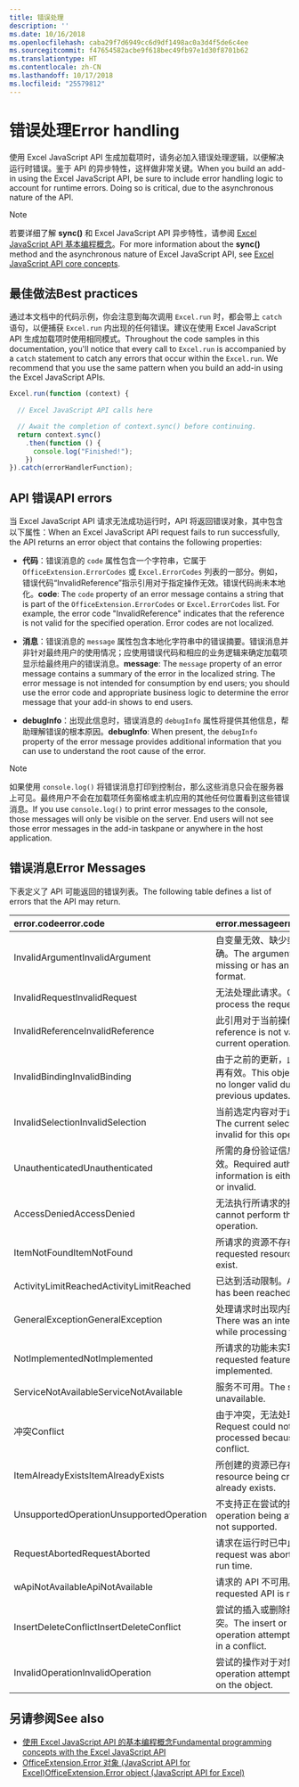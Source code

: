 ```yaml
---
title: 错误处理
description: ''
ms.date: 10/16/2018
ms.openlocfilehash: caba29f7d6949cc6d9df1498ac0a3d4f5de6c4ee
ms.sourcegitcommit: f47654582acbe9f618bec49fb97e1d30f8701b62
ms.translationtype: HT
ms.contentlocale: zh-CN
ms.lasthandoff: 10/17/2018
ms.locfileid: "25579812"
---
```

# <a name="error-handling"></a><span data-ttu-id="729d8-102">错误处理</span><span class="sxs-lookup"><span data-stu-id="729d8-102">Error handling</span></span>

<span data-ttu-id="729d8-p101">使用 Excel JavaScript API 生成加载项时，请务必加入错误处理逻辑，以便解决运行时错误。鉴于 API 的异步特性，这样做非常关键。</span><span class="sxs-lookup"><span data-stu-id="729d8-p101">When you build an add-in using the Excel JavaScript API, be sure to include error handling logic to account for runtime errors. Doing so is critical, due to the asynchronous nature of the API.</span></span>

> [!NOTE]
> <span data-ttu-id="729d8-105">若要详细了解 **sync()** 和 Excel JavaScript API 异步特性，请参阅 [Excel JavaScript API 基本编程概念](excel-add-ins-core-concepts.md)。</span><span class="sxs-lookup"><span data-stu-id="729d8-105">For more information about the **sync()** method and the asynchronous nature of Excel JavaScript API, see [Excel JavaScript API core concepts](excel-add-ins-core-concepts.md).</span></span>

## <a name="best-practices"></a><span data-ttu-id="729d8-106">最佳做法</span><span class="sxs-lookup"><span data-stu-id="729d8-106">Best practices</span></span>

<span data-ttu-id="729d8-p102">通过本文档中的代码示例，你会注意到每次调用 `Excel.run` 时，都会带上 `catch` 语句，以便捕获 `Excel.run` 内出现的任何错误。建议在使用 Excel JavaScript API 生成加载项时使用相同模式。</span><span class="sxs-lookup"><span data-stu-id="729d8-p102">Throughout the code samples in this documentation, you'll notice that every call to `Excel.run` is accompanied by a `catch` statement to catch any errors that occur within the `Excel.run`. We recommend that you use the same pattern when you build an add-in using the Excel JavaScript APIs.</span></span>

```js
Excel.run(function (context) { 
  
  // Excel JavaScript API calls here

  // Await the completion of context.sync() before continuing.
  return context.sync()
    .then(function () {
      console.log("Finished!");
    })
}).catch(errorHandlerFunction);     
```

## <a name="api-errors"></a><span data-ttu-id="729d8-109">API 错误</span><span class="sxs-lookup"><span data-stu-id="729d8-109">API errors</span></span> 

<span data-ttu-id="729d8-110">当 Excel JavaScript API 请求无法成功运行时，API 将返回错误对象，其中包含以下属性：</span><span class="sxs-lookup"><span data-stu-id="729d8-110">When an Excel JavaScript API request fails to run successfully, the API returns an error object that contains the following properties:</span></span> 

- <span data-ttu-id="729d8-p103">**代码**：错误消息的 `code` 属性包含一个字符串，它属于 `OfficeExtension.ErrorCodes` 或 `Excel.ErrorCodes` 列表的一部分。例如，错误代码“InvalidReference”指示引用对于指定操作无效。错误代码尚未本地化。</span><span class="sxs-lookup"><span data-stu-id="729d8-p103">**code**:  The `code` property of an error message contains a string that is part of the `OfficeExtension.ErrorCodes` or `Excel.ErrorCodes` list. For example, the error code "InvalidReference" indicates that the reference is not valid for the specified operation. Error codes are not localized.</span></span> 

- <span data-ttu-id="729d8-p104">**消息**：错误消息的 `message` 属性包含本地化字符串中的错误摘要。错误消息并非针对最终用户的使用情况；应使用错误代码和相应的业务逻辑来确定加载项显示给最终用户的错误消息。</span><span class="sxs-lookup"><span data-stu-id="729d8-p104">**message**: The `message` property of an error message contains a summary of the error in the localized string. The error message is not intended for consumption by end users; you should use the error code and appropriate business logic to determine the error message that your add-in shows to end users.</span></span>

- <span data-ttu-id="729d8-116">**debugInfo**：出现此信息时，错误消息的 `debugInfo` 属性将提供其他信息，帮助理解错误的根本原因。</span><span class="sxs-lookup"><span data-stu-id="729d8-116">**debugInfo**: When present, the `debugInfo` property of the error message provides additional information that you can use to understand the root cause of the error.</span></span> 

> [!NOTE]
> <span data-ttu-id="729d8-p105">如果使用 `console.log()` 将错误消息打印到控制台，那么这些消息只会在服务器上可见。最终用户不会在加载项任务窗格或主机应用的其他任何位置看到这些错误消息。</span><span class="sxs-lookup"><span data-stu-id="729d8-p105">If you use `console.log()` to print error messages to the console, those messages will only be visible on the server. End users will not see those error messages in the add-in taskpane or anywhere in the host application.</span></span>

## <a name="error-messages"></a><span data-ttu-id="729d8-119">错误消息</span><span class="sxs-lookup"><span data-stu-id="729d8-119">Error Messages</span></span>

<span data-ttu-id="729d8-120">下表定义了 API 可能返回的错误列表。</span><span class="sxs-lookup"><span data-stu-id="729d8-120">The following table defines a list of errors that the API may return.</span></span>

|<span data-ttu-id="729d8-121">error.code</span><span class="sxs-lookup"><span data-stu-id="729d8-121">error.code</span></span> | <span data-ttu-id="729d8-122">error.message</span><span class="sxs-lookup"><span data-stu-id="729d8-122">error.message</span></span> |
|:----------|:--------------|
|<span data-ttu-id="729d8-123">InvalidArgument</span><span class="sxs-lookup"><span data-stu-id="729d8-123">InvalidArgument</span></span> |<span data-ttu-id="729d8-124">自变量无效、缺少或格式不正确。</span><span class="sxs-lookup"><span data-stu-id="729d8-124">The argument is invalid or missing or has an incorrect format.</span></span>|
|<span data-ttu-id="729d8-125">InvalidRequest</span><span class="sxs-lookup"><span data-stu-id="729d8-125">InvalidRequest</span></span>  |<span data-ttu-id="729d8-126">无法处理此请求。</span><span class="sxs-lookup"><span data-stu-id="729d8-126">Cannot process the request.</span></span>|
|<span data-ttu-id="729d8-127">InvalidReference</span><span class="sxs-lookup"><span data-stu-id="729d8-127">InvalidReference</span></span>|<span data-ttu-id="729d8-128">此引用对于当前操作无效。</span><span class="sxs-lookup"><span data-stu-id="729d8-128">This reference is not valid for the current operation.</span></span>|
|<span data-ttu-id="729d8-129">InvalidBinding</span><span class="sxs-lookup"><span data-stu-id="729d8-129">InvalidBinding</span></span>  |<span data-ttu-id="729d8-130">由于之前的更新，此对象绑定不再有效。</span><span class="sxs-lookup"><span data-stu-id="729d8-130">This object binding is no longer valid due to previous updates.</span></span>|
|<span data-ttu-id="729d8-131">InvalidSelection</span><span class="sxs-lookup"><span data-stu-id="729d8-131">InvalidSelection</span></span>|<span data-ttu-id="729d8-132">当前选定内容对于此操作无效。</span><span class="sxs-lookup"><span data-stu-id="729d8-132">The current selection is invalid for this operation.</span></span>|
|<span data-ttu-id="729d8-133">Unauthenticated</span><span class="sxs-lookup"><span data-stu-id="729d8-133">Unauthenticated</span></span> |<span data-ttu-id="729d8-134">所需的身份验证信息缺少或无效。</span><span class="sxs-lookup"><span data-stu-id="729d8-134">Required authentication information is either missing or invalid.</span></span>|
|<span data-ttu-id="729d8-135">AccessDenied</span><span class="sxs-lookup"><span data-stu-id="729d8-135">AccessDenied</span></span> |<span data-ttu-id="729d8-136">无法执行所请求的操作。</span><span class="sxs-lookup"><span data-stu-id="729d8-136">You cannot perform the requested operation.</span></span>|
|<span data-ttu-id="729d8-137">ItemNotFound</span><span class="sxs-lookup"><span data-stu-id="729d8-137">ItemNotFound</span></span> |<span data-ttu-id="729d8-138">所请求的资源不存在。</span><span class="sxs-lookup"><span data-stu-id="729d8-138">The requested resource doesn't exist.</span></span>|
|<span data-ttu-id="729d8-139">ActivityLimitReached</span><span class="sxs-lookup"><span data-stu-id="729d8-139">ActivityLimitReached</span></span>|<span data-ttu-id="729d8-140">已达到活动限制。</span><span class="sxs-lookup"><span data-stu-id="729d8-140">Activity limit has been reached.</span></span>|
|<span data-ttu-id="729d8-141">GeneralException</span><span class="sxs-lookup"><span data-stu-id="729d8-141">GeneralException</span></span>|<span data-ttu-id="729d8-142">处理请求时出现内部错误。</span><span class="sxs-lookup"><span data-stu-id="729d8-142">There was an internal error while processing the request.</span></span>|
|<span data-ttu-id="729d8-143">NotImplemented</span><span class="sxs-lookup"><span data-stu-id="729d8-143">NotImplemented</span></span>  |<span data-ttu-id="729d8-144">所请求的功能未实现。</span><span class="sxs-lookup"><span data-stu-id="729d8-144">The requested feature isn't implemented.</span></span>|
|<span data-ttu-id="729d8-145">ServiceNotAvailable</span><span class="sxs-lookup"><span data-stu-id="729d8-145">ServiceNotAvailable</span></span>|<span data-ttu-id="729d8-146">服务不可用。</span><span class="sxs-lookup"><span data-stu-id="729d8-146">The service is unavailable.</span></span>|
|<span data-ttu-id="729d8-147">冲突</span><span class="sxs-lookup"><span data-stu-id="729d8-147">Conflict</span></span>|<span data-ttu-id="729d8-148">由于冲突，无法处理请求。</span><span class="sxs-lookup"><span data-stu-id="729d8-148">Request could not be processed because of a conflict.</span></span>|
|<span data-ttu-id="729d8-149">ItemAlreadyExists</span><span class="sxs-lookup"><span data-stu-id="729d8-149">ItemAlreadyExists</span></span>|<span data-ttu-id="729d8-150">所创建的资源已存在。</span><span class="sxs-lookup"><span data-stu-id="729d8-150">The resource being created already exists.</span></span>|
|<span data-ttu-id="729d8-151">UnsupportedOperation</span><span class="sxs-lookup"><span data-stu-id="729d8-151">UnsupportedOperation</span></span>|<span data-ttu-id="729d8-152">不支持正在尝试的操作。</span><span class="sxs-lookup"><span data-stu-id="729d8-152">The operation being attempted is not supported.</span></span>|
|<span data-ttu-id="729d8-153">RequestAborted</span><span class="sxs-lookup"><span data-stu-id="729d8-153">RequestAborted</span></span>|<span data-ttu-id="729d8-154">请求在运行时已中止。</span><span class="sxs-lookup"><span data-stu-id="729d8-154">The request was aborted during run time.</span></span>|
|<span data-ttu-id="729d8-155">wApiNotAvailable</span><span class="sxs-lookup"><span data-stu-id="729d8-155">ApiNotAvailable</span></span>|<span data-ttu-id="729d8-156">请求的 API 不可用。</span><span class="sxs-lookup"><span data-stu-id="729d8-156">The requested API is not available.</span></span>|
|<span data-ttu-id="729d8-157">InsertDeleteConflict</span><span class="sxs-lookup"><span data-stu-id="729d8-157">InsertDeleteConflict</span></span>|<span data-ttu-id="729d8-158">尝试的插入或删除操作导致冲突。</span><span class="sxs-lookup"><span data-stu-id="729d8-158">The insert or delete operation attempted resulted in a conflict.</span></span>|
|<span data-ttu-id="729d8-159">InvalidOperation</span><span class="sxs-lookup"><span data-stu-id="729d8-159">InvalidOperation</span></span>|<span data-ttu-id="729d8-160">尝试的操作对于对象无效。</span><span class="sxs-lookup"><span data-stu-id="729d8-160">The operation attempted is invalid on the object.</span></span>|

## <a name="see-also"></a><span data-ttu-id="729d8-161">另请参阅</span><span class="sxs-lookup"><span data-stu-id="729d8-161">See also</span></span>

- [<span data-ttu-id="729d8-162">使用 Excel JavaScript API 的基本编程概念</span><span class="sxs-lookup"><span data-stu-id="729d8-162">Fundamental programming concepts with the Excel JavaScript API</span></span>](excel-add-ins-core-concepts.md)
- [<span data-ttu-id="729d8-163">OfficeExtension.Error 对象 (JavaScript API for Excel)</span><span class="sxs-lookup"><span data-stu-id="729d8-163">OfficeExtension.Error object (JavaScript API for Excel)</span></span>](https://docs.microsoft.com/javascript/api/office/officeextension.error?view=office-js)
